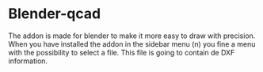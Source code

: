 # Blender-qcad
The addon is made for blender to make it more easy to draw with precision.
When you have installed the addon in the sidebar menu (n) you fine a menu with the possibility to select a file.
This file is going to contain de DXF information.

